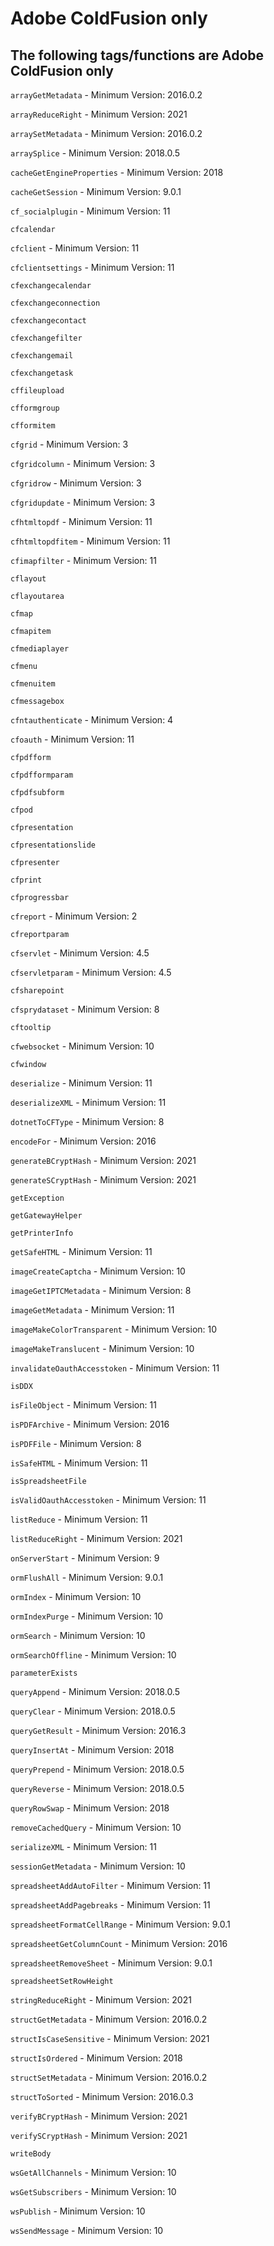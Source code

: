 # Adobe ColdFusion only

## The following tags/functions are Adobe ColdFusion only

`arrayGetMetadata` - Minimum Version: 2016.0.2

`arrayReduceRight` - Minimum Version: 2021

`arraySetMetadata` - Minimum Version: 2016.0.2

`arraySplice` - Minimum Version: 2018.0.5

`cacheGetEngineProperties` - Minimum Version: 2018

`cacheGetSession` - Minimum Version: 9.0.1

`cf_socialplugin` - Minimum Version: 11

`cfcalendar`

`cfclient` - Minimum Version: 11

`cfclientsettings` - Minimum Version: 11

`cfexchangecalendar`

`cfexchangeconnection`

`cfexchangecontact`

`cfexchangefilter`

`cfexchangemail`

`cfexchangetask`

`cffileupload`

`cfformgroup`

`cfformitem`

`cfgrid` - Minimum Version: 3

`cfgridcolumn` - Minimum Version: 3

`cfgridrow` - Minimum Version: 3

`cfgridupdate` - Minimum Version: 3

`cfhtmltopdf` - Minimum Version: 11

`cfhtmltopdfitem` - Minimum Version: 11

`cfimapfilter` - Minimum Version: 11

`cflayout`

`cflayoutarea`

`cfmap`

`cfmapitem`

`cfmediaplayer`

`cfmenu`

`cfmenuitem`

`cfmessagebox`

`cfntauthenticate` - Minimum Version: 4

`cfoauth` - Minimum Version: 11

`cfpdfform`

`cfpdfformparam`

`cfpdfsubform`

`cfpod`

`cfpresentation`

`cfpresentationslide`

`cfpresenter`

`cfprint`

`cfprogressbar`

`cfreport` - Minimum Version: 2

`cfreportparam`

`cfservlet` - Minimum Version: 4.5

`cfservletparam` - Minimum Version: 4.5

`cfsharepoint`

`cfsprydataset` - Minimum Version: 8

`cftooltip`

`cfwebsocket` - Minimum Version: 10

`cfwindow`

`deserialize` - Minimum Version: 11

`deserializeXML` - Minimum Version: 11

`dotnetToCFType` - Minimum Version: 8

`encodeFor` - Minimum Version: 2016

`generateBCryptHash` - Minimum Version: 2021

`generateSCryptHash` - Minimum Version: 2021

`getException`

`getGatewayHelper`

`getPrinterInfo`

`getSafeHTML` - Minimum Version: 11

`imageCreateCaptcha` - Minimum Version: 10

`imageGetIPTCMetadata` - Minimum Version: 8

`imageGetMetadata` - Minimum Version: 11

`imageMakeColorTransparent` - Minimum Version: 10

`imageMakeTranslucent` - Minimum Version: 10

`invalidateOauthAccesstoken` - Minimum Version: 11

`isDDX`

`isFileObject` - Minimum Version: 11

`isPDFArchive` - Minimum Version: 2016

`isPDFFile` - Minimum Version: 8

`isSafeHTML` - Minimum Version: 11

`isSpreadsheetFile`

`isValidOauthAccesstoken` - Minimum Version: 11

`listReduce` - Minimum Version: 11

`listReduceRight` - Minimum Version: 2021

`onServerStart` - Minimum Version: 9

`ormFlushAll` - Minimum Version: 9.0.1

`ormIndex` - Minimum Version: 10

`ormIndexPurge` - Minimum Version: 10

`ormSearch` - Minimum Version: 10

`ormSearchOffline` - Minimum Version: 10

`parameterExists`

`queryAppend` - Minimum Version: 2018.0.5

`queryClear` - Minimum Version: 2018.0.5

`queryGetResult` - Minimum Version: 2016.3

`queryInsertAt` - Minimum Version: 2018

`queryPrepend` - Minimum Version: 2018.0.5

`queryReverse` - Minimum Version: 2018.0.5

`queryRowSwap` - Minimum Version: 2018

`removeCachedQuery` - Minimum Version: 10

`serializeXML` - Minimum Version: 11

`sessionGetMetadata` - Minimum Version: 10

`spreadsheetAddAutoFilter` - Minimum Version: 11

`spreadsheetAddPagebreaks` - Minimum Version: 11

`spreadsheetFormatCellRange` - Minimum Version: 9.0.1

`spreadsheetGetColumnCount` - Minimum Version: 2016

`spreadsheetRemoveSheet` - Minimum Version: 9.0.1

`spreadsheetSetRowHeight`

`stringReduceRight` - Minimum Version: 2021

`structGetMetadata` - Minimum Version: 2016.0.2

`structIsCaseSensitive` - Minimum Version: 2021

`structIsOrdered` - Minimum Version: 2018

`structSetMetadata` - Minimum Version: 2016.0.2

`structToSorted` - Minimum Version: 2016.0.3

`verifyBCryptHash` - Minimum Version: 2021

`verifySCryptHash` - Minimum Version: 2021

`writeBody`

`wsGetAllChannels` - Minimum Version: 10

`wsGetSubscribers` - Minimum Version: 10

`wsPublish` - Minimum Version: 10

`wsSendMessage` - Minimum Version: 10